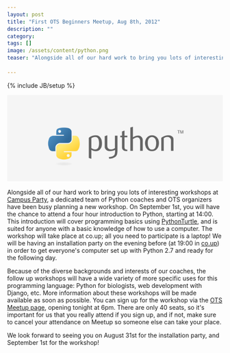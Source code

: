 ```yaml
---
layout: post
title: "First OTS Beginners Meetup, Aug 8th, 2012"
description: ""
category: 
tags: []
image: /assets/content/python.png
teaser: "Alongside all of our hard work to bring you lots of interesting workshops at <a href='http://bit.ly/OTS-camp' target='_blank'>Campus Party</a>, a dedicated team of Python coaches and OTS organizers have been busy planning a new workshop. On September 1st, you will have the chance to attend a four hour introduction to Python, starting at 14:00."

---
```

{% include JB/setup %}

![Python](/assets/content/python.png)

Alongside all of our hard work to bring you lots of interesting workshops at <a href='http://bit.ly/OTS-camp' target='_blank'>Campus Party</a>, a dedicated team of Python coaches and OTS organizers have been busy planning a new workshop. On September 1st, you will have the chance to attend a four hour introduction to Python, starting at 14:00. This introduction will cover programming basics using <a href='http://pythonturtle.org/' target='_blank'>PythonTurtle</a>, and is suited for anyone with a basic knowledge of how to use a computer. The workshop will take place at co.up; all you need to participate is a laptop! We will be having an installation party on the evening before (at 19:00 in <a href='http://co-up.de/about.html#location' target='_blank'>co.up</a>) in order to get everyone's computer set up with Python 2.7 and ready for the following day.

 Because of the diverse backgrounds and interests of our coaches, the follow up workshops will have a wide variety of more specific uses for this programming language: Python for biologists, web development with Django, etc. More information about these workshops will be made available as soon as possible.
You can sign up for the workshop via the <a href='http://www.meetup.com/opentechschool/events/77514812/' target='_blank'>OTS Meetup page</a>, opening tonight at 6pm. There are only 40 seats, so it's important for us that you really attend if you sign up, and if not, make sure to cancel your attendance on Meetup so someone else can take your place.

We look forward to seeing you on August 31st for the installation party, and September 1st for the workshop!